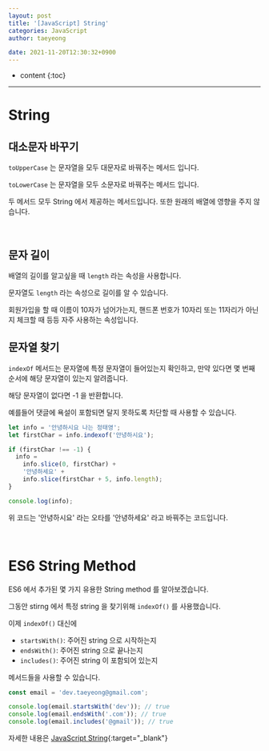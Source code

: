```yaml
---
layout: post
title: '[JavaScript] String'
categories: JavaScript
author: taeyeong

date: 2021-11-20T12:30:32+0900
---
```

* content
{:toc}


---

# String

## 대소문자 바꾸기

`toUpperCase` 는 문자열을 모두 대문자로 바꿔주는 메서드 입니다.

`toLowerCase` 는 문자열을 모두 소문자로 바꿔주는 메서드 입니다.

두 메서드 모두 String 에서 제공하는 메서드입니다. 또한 원래의 배열에 영향을 주지 않습니다.

<br>

## 문자 길이

배열의 길이를 알고싶을 때 `length` 라는 속성을 사용합니다.

문자열도 `length` 라는 속성으로 길이를 알 수 있습니다.

회원가입을 할 때 이름이 10자가 넘어가는지, 핸드폰 번호가 10자리 또는 11자리가 아닌지 체크할 때 등등 자주 사용하는 속성입니다.

## 문자열 찾기

`indexOf` 메서드는 문자열에 특정 문자열이 들어있는지 확인하고, 만약 있다면 몇 번째 순서에 해당 문자열이 있는지 알려줍니다.

해당 문자열이 없다면 -1 을 반환합니다.

예를들어 댓글에 욕설이 포함되면 달지 못하도록 차단할 때 사용할 수 있습니다.

```javascript
let info = '안녕하시요 나는 정태영';
let firstChar = info.indexof('안녕하시요');

if (firstChar !== -1) {
  info =
    info.slice(0, firstChar) +
    '안녕하세요' +
    info.slice(firstChar + 5, info.length);
}

console.log(info);
```

위 코드는 '안녕하시요' 라는 오타를 '안녕하세요' 라고 바꿔주는 코드입니다.

<br>

# ES6 String Method

ES6 에서 추가된 몇 가지 유용한 String method 를 알아보겠습니다.

그동안 stirng 에서 특정 string 을 찾기위해 `indexOf()` 를 사용했습니다.

이제 `indexOf()` 대신에

- `startsWith()`: 주어진 string 으로 시작하는지
- `endsWith()`: 주어진 string 으로 끝나는지
- `includes()`: 주어진 string 이 포함되어 있는지

메서드들을 사용할 수 있습니다.

```javascript
const email = 'dev.taeyeong@gmail.com';

console.log(email.startsWith('dev')); // true
console.log(email.endsWith('.com')); // true
console.log(email.includes('@gmail')); // true
```

자세한 내용은 [JavaScript String](https://javascript.info/string){:target="\_blank"}
